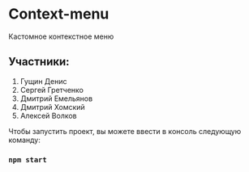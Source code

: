 # Context-menu
Кастомное контекстное меню

## Участники:
1. Гущин Денис
2. Сергей Гретченко
3. Дмитрий Емельянов
4. Дмитрий Хомский
5. Алексей Волков

Чтобы запустить проект, вы можете ввести в консоль следующую команду:

### `npm start`
